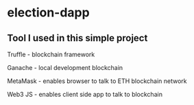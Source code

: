 # election-dapp

## Tool I used in this simple project
Truffle - blockchain framework

Ganache - local development blockchain

MetaMask - enables browser to talk to ETH blockchain network

Web3 JS - enables client side app to talk to blockchain
